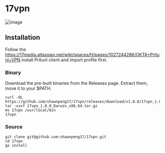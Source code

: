 # 17vpn

![image](https://user-images.githubusercontent.com/91862792/172811759-851153ee-8e76-4e77-a45a-a11504dce767.png)

## Installation

Follow the https://17media.atlassian.net/wiki/spaces/H/pages/1027244286/OKTA+Pritunl+VPN install Pritunl client and import profile first.

### Binary

Download the pre-built binaries from the Releases page. Extract them, move it to your $PATH.

```shell
curl -OL https://github.com/shawnpeng17/17vpn/releases/download/v1.0.0/17vpn_1.0.0_Darwin_x86_64.tar.gz
tar -xzvf 17vpn_1.0.0_Darwin_x86_64.tar.gz
mv 17vpn /usr/local/bin
17vpn
```

### Source
```shell
git clone git@github.com:shawnpeng17/17vpn.git
cd 17vpn
go install
```
